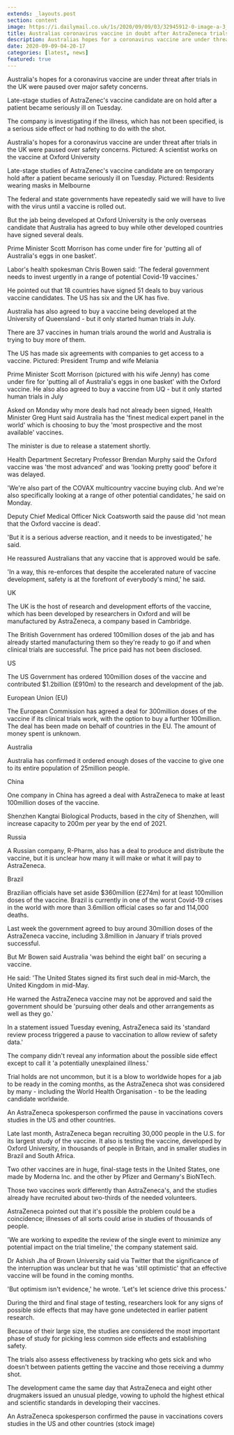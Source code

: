 ```yaml
---
extends: _layouts.post
section: content
image: https://i.dailymail.co.uk/1s/2020/09/09/03/32945912-0-image-a-3_1599619767707.jpg 
title: Australias coronavirus vaccine in doubt after AstraZeneca trials paused 
description: Australias hopes for a coronavirus vaccine are under threat after trials in the UK were paused over major safety concerns. Late-stage studies of AstraZenecs vaccine candidate are on hold. 
date: 2020-09-09-04-20-17 
categories: [latest, news] 
featured: true 
--- 
```

Australia's hopes for a coronavirus vaccine are under threat after trials in the UK were paused over major safety concerns.

Late-stage studies of AstraZenec's vaccine candidate are on hold after a patient became seriously ill on Tuesday. 

The company is investigating if the illness, which has not been specified, is a serious side effect or had nothing to do with the shot.

Australia's hopes for a coronavirus vaccine are under threat after trials in the UK were paused over safety concerns. Pictured: A scientist works on the vaccine at Oxford University

Late-stage studies of AstraZenec's vaccine candidate are on temporary hold after a patient became seriously ill on Tuesday. Pictured: Residents wearing masks in Melbourne

The federal and state governments have repeatedly said we will have to live with the virus until a vaccine is rolled out. 

But the jab being developed at Oxford University is the only overseas candidate that Australia has agreed to buy while other developed countries have signed several deals.

Prime Minister Scott Morrison has come under fire for 'putting all of Australia's eggs in one basket'.

Labor's health spokesman Chris Bowen said: 'The federal government needs to invest urgently in a range of potential Covid-19 vaccines.'

He pointed out that 18 countries have signed 51 deals to buy various vaccine candidates. The US has six and the UK has five. 

Australia has also agreed to buy a vaccine being developed at the University of Queensland - but it only started human trials in July.

There are 37 vaccines in human trials around the world and Australia is trying to buy more of them.

The US has made six agreements with companies to get access to a vaccine. Pictured: President Trump and wife Melania

Prime Minister Scott Morrison (pictured with his wife Jenny) has come under fire for 'putting all of Australia's eggs in one basket' with the Oxford vaccine. He also also agreed to buy a vaccine from UQ - but it only started human trials in July

Asked on Monday why more deals had not already been signed, Health Minister Greg Hunt said Australia has the 'finest medical expert panel in the world' which is choosing to buy the 'most prospective and the most available' vaccines.

The minister is due to release a statement shortly. 

Health Department Secretary Professor Brendan Murphy said the Oxford vaccine was 'the most advanced' and was 'looking pretty good' before it was delayed. 

'We're also part of the COVAX multicountry vaccine buying club. And we're also specifically looking at a range of other potential candidates,' he said on Monday.

Deputy Chief Medical Officer Nick Coatsworth said the pause did 'not mean that the Oxford vaccine is dead'.

'But it is a serious adverse reaction, and it needs to be investigated,' he said.

He reassured Australians that any vaccine that is approved would be safe.

'In a way, this re-enforces that despite the accelerated nature of vaccine development, safety is at the forefront of everybody's mind,' he said.

UK

The UK is the host of research and development efforts of the vaccine, which has been developed by researchers in Oxford and will be manufactured by AstraZeneca, a company based in Cambridge.

The British Government has ordered 100million doses of the jab and has already started manufacturing them so they're ready to go if and when clinical trials are successful. The price paid has not been disclosed.

US

The US Government has ordered 100million doses of the vaccine and contributed $1.2billion (£910m) to the research and development of the jab.

European Union (EU)

The European Commission has agreed a deal for 300million doses of the vaccine if its clinical trials work, with the option to buy a further 100million. The deal has been made on behalf of countries in the EU. The amount of money spent is unknown. 

Australia

Australia has confirmed it ordered enough doses of the vaccine to give one to its entire population of 25million people.

China

One company in China has agreed a deal with AstraZeneca to make at least 100million doses of the vaccine.

Shenzhen Kangtai Biological Products, based in the city of Shenzhen, will increase capacity to 200m per year by the end of 2021.

Russia

A Russian company, R-Pharm, also has a deal to produce and distribute the vaccine, but it is unclear how many it will make or what it will pay to AstraZeneca.

Brazil

Brazilian officials have set aside $360million (£274m) for at least 100million doses of the vaccine. Brazil is currently in one of the worst Covid-19 crises in the world with more than 3.6million official cases so far and 114,000 deaths.

Last week the government agreed to buy around 30million doses of the AstraZeneca vaccine, including 3.8million in January if trials proved successful. 

But Mr Bowen said Australia 'was behind the eight ball' on securing a vaccine. 

He said: 'The United States signed its first such deal in mid-March, the United Kingdom in mid-May. 

He warned the AstraZeneca vaccine may not be approved and said the government should be 'pursuing other deals and other arrangements as well as they go.' 

In a statement issued Tuesday evening, AstraZeneca said its 'standard review process triggered a pause to vaccination to allow review of safety data.'

The company didn't reveal any information about the possible side effect except to call it 'a potentially unexplained illness.'   

Trial holds are not uncommon, but it is a blow to worldwide hopes for a jab to be ready in the coming months, as the AstraZeneca shot was considered by many - including the World Health Organisation - to be the leading candidate worldwide.

An AstraZeneca spokesperson confirmed the pause in vaccinations covers studies in the US and other countries. 

Late last month, AstraZeneca began recruiting 30,000 people in the U.S. for its largest study of the vaccine. It also is testing the vaccine, developed by Oxford University, in thousands of people in Britain, and in smaller studies in Brazil and South Africa.

Two other vaccines are in huge, final-stage tests in the United States, one made by Moderna Inc. and the other by Pfizer and Germany's BioNTech. 

Those two vaccines work differently than AstraZeneca's, and the studies already have recruited about two-thirds of the needed volunteers.

AstraZeneca pointed out that it's possible the problem could be a coincidence; illnesses of all sorts could arise in studies of thousands of people.

'We are working to expedite the review of the single event to minimize any potential impact on the trial timeline,' the company statement said.

Dr Ashish Jha of Brown University said via Twitter that the significance of the interruption was unclear but that he was 'still optimistic' that an effective vaccine will be found in the coming months.

'But optimism isn't evidence,' he wrote. 'Let's let science drive this process.'

During the third and final stage of testing, researchers look for any signs of possible side effects that may have gone undetected in earlier patient research. 

Because of their large size, the studies are considered the most important phase of study for picking less common side effects and establishing safety.

The trials also assess effectiveness by tracking who gets sick and who doesn't between patients getting the vaccine and those receiving a dummy shot.

The development came the same day that AstraZeneca and eight other drugmakers issued an unusual pledge, vowing to uphold the highest ethical and scientific standards in developing their vaccines.

An AstraZeneca spokesperson confirmed the pause in vaccinations covers studies in the US and other countries (stock image) 

